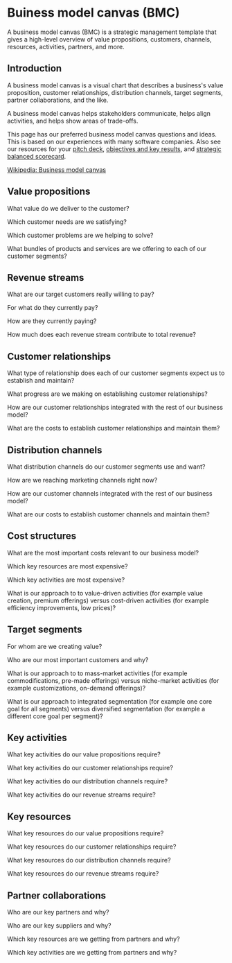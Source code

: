 # Buiness model canvas (BMC)

A business model canvas (BMC) is a strategic management template that gives a high-level overview of value propositions, customers, channels, resources, activities, partners, and more.


## Introduction

A business model canvas is a visual chart that describes a business's value proposition, customer relationships, distribution channels, target segments, partner collaborations, and the like.

A business model canvas helps stakeholders communicate, helps align activities, and helps show areas of trade-offs.

This page has our preferred business model canvas questions and ideas. This is based on our experiences with many software companies. Also see our resources for your [pitch deck](http://github.com/joelparkerhenderson/pitch_deck), [objectives and key results](http://github.com/joelparkerhenderson/objectives_and_key_results), and [strategic balanced scorecard](https://github.com/joelparkerhenderson/strategic_balanced_scorecard).

[Wikipedia: Business model canvas](https://en.wikipedia.org/wiki/Business_Model_Canvas)


## Value propositions

What value do we deliver to the customer?

Which customer needs are we satisfying?

Which customer problems are we helping to solve?

What bundles of products and services are we offering to each of our customer segments?


## Revenue streams

What are our target customers really willing to pay?

For what do they currently pay?

How are they currently paying?

How much does each revenue stream contribute to total revenue?


## Customer relationships

What type of relationship does each of our customer segments expect us 
to establish and maintain?

What progress are we making on establishing customer relationships?

How are our customer relationships integrated with the rest of our business model?

What are the costs to establish customer relationships and maintain them?


## Distribution channels

What distribution channels do our customer segments use and want?

How are we reaching marketing channels right now?

How are our customer channels integrated with the rest of our business model?

What are our costs to establish customer channels and maintain them?


## Cost structures

What are the most important costs relevant to our business model?

Which key resources are most expensive?

Which key activities are most expensive?

What is our approach to to value-driven activities (for example value creation, premium offerings) versus cost-driven activities (for example efficiency improvements, low prices)?


## Target segments

For whom are we creating value?

Who are our most important customers and why?

What is our approach to to mass-market activities (for example commodifications, pre-made offerings) versus niche-market activities (for example customizations, on-demand offerings)?

What is our approach to integrated segmentation (for example one core goal for all segments) versus diversified segmentation (for example a different core goal per segment)?


## Key activities

What key activities do our value propositions require?

What key activities do our customer relationships require?

What key activities do our distribution channels require?

What key activities do our revenue streams require?


## Key resources

What key resources do our value propositions require?

What key resources do our customer relationships require?

What key resources do our distribution channels require?

What key resources do our revenue streams require?


## Partner collaborations

Who are our key partners and why?

Who are our key suppliers and why?

Which key resources are we getting from partners and why?

Which key activities are we getting from partners and why?



